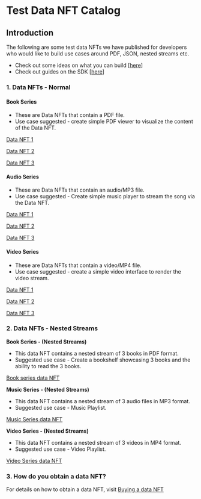# Test Data NFT Catalog

## Introduction

The following are some test data NFTs we have published for developers who would like to build use cases around PDF, JSON, nested streams etc.

* Check out some ideas on what you can build \[[here](project-ideas-greater-than-itheum.md)]
* Check out guides on the SDK \[[here](../../../pre-aithra/pre-aithra-developers/software-development-kits-sdks/data-nft-sdk/)]

### 1. Data NFTs - Normal

#### Book Series

* These are Data NFTs that contain a PDF file.
* Use case suggested - create simple PDF viewer to visualize the content of the Data NFT.

[Data NFT 1](https://test.datadex.itheum.io/datanfts/marketplace/DATANFTFT-e0b917-31/offer-76)

[Data NFT 2](https://test.datadex.itheum.io/datanfts/marketplace/DATANFTFT-e0b917-32/offer-77)

[Data NFT 3](https://test.datadex.itheum.io/datanfts/marketplace/DATANFTFT-e0b917-33/offer-75)

#### Audio Series

* These are Data NFTs that contain an audio/MP3 file.
* Use case suggested - Create simple music player to stream the song via the Data NFT.

[Data NFT 1](https://test.datadex.itheum.io/datanfts/marketplace/DATANFTFT-e0b917-2e/offer-78)

[Data NFT 2](https://test.datadex.itheum.io/datanfts/marketplace/DATANFTFT-e0b917-2f/offer-79)

[Data NFT 3](https://test.datadex.itheum.io/datanfts/marketplace/DATANFTFT-e0b917-30/offer-80)

#### Video Series

* These are Data NFTs that contain a video/MP4 file.
* Use case suggested - create a simple video interface to render the video stream.

[Data NFT 1](https://test.datadex.itheum.io/datanfts/marketplace/DATANFTFT-e0b917-34/offer-81)

[Data NFT 2](https://test.datadex.itheum.io/datanfts/marketplace/DATANFTFT-e0b917-35/offer-82)

[Data NFT 3](https://test.datadex.itheum.io/datanfts/marketplace/DATANFTFT-e0b917-36/offer-83)

### 2. Data NFTs - Nested Streams&#x20;

**Book Series - (Nested Streams)**

* This data NFT contains a nested stream of 3 books in PDF format.
* Suggested use case - Create a bookshelf showcasing 3 books and the ability to read the 3 books.

[Book series data NFT\
](https://test.datadex.itheum.io/datanfts/marketplace/DATANFTFT-e0b917-07/offer-5)

**Music Series - (Nested Streams)**

* This data NFT contains a nested stream of 3 audio files in MP3 format.
* Suggested use case - Music Playlist.

[Music Series data NFT](https://test.datadex.itheum.io/datanfts/marketplace/DATANFTFT-e0b917-02/offer-2)



**Video Series - (Nested Streams)**

* This data NFT contains a nested stream of 3 videos in MP4 format.
* Suggested use case - Video Playlist.

[Video Series data NFT](https://test.datadex.itheum.io/datanfts/marketplace/DATANFTFT-e0b917-08/offer-6)



### 3. How do you obtain a data NFT?

For details on how to obtain a data NFT, visit [Buying a data NFT](../../../pre-aithra/pre-aithra-apps/data-nft-marketplace/procuring-a-data-nft.md)

